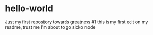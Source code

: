 # hello-world
Just my first repository towards greatness
#1
this is my first edit on my readme, trust me I'm about to go sicko mode
